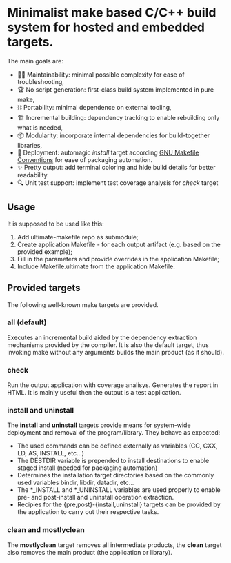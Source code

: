 Minimalist make based C/C++ build system for hosted and embedded targets.
=====

The main goals are:

 - 🧑‍⚕️ Maintainability: minimal possible complexity for ease of troubleshooting,
 - 🏆 No script generation: first-class build system implemented in pure make,
 - ⛓️ Portability: minimal dependence on external tooling,
 - 🏗️ Incremental building: dependency tracking to enable rebuilding only what is needed,
 - 📦 Modularity: incorporate internal dependencies for build-together libraries,
 - 🚚 Deployment: automagic _install_ target according [GNU Makefile Conventions](https://www.gnu.org/software/make/manual/make.html#Install-Command-Categories) for ease of packaging automation.
 - ✨ Pretty output: add terminal coloring and hide build details for better readability.
 - 🔍 Unit test support: implement test coverage analysis for _check_ target

## Usage

It is supposed to be used like this:

 1. Add ultimate-makefile repo as submodule;
 2. Create application Makefile - for each output artifact (e.g. based on the provided example);
 3. Fill in the parameters and provide overrides in the application Makefile;
 4. Include Makefile.ultimate from the application Makefile.

## Provided targets

The following well-known make targets are provided.

### **all** (default)

Executes an incremental build aided by the dependency extraction mechanisms provided by the compiler. 
It is also the default target, thus invoking make without any arguments builds the main product (as it should).

### **check**

Run the output application with coverage analisys. Generates the report in HTML. It is mainly useful then the output is a test application.

### **install** and **uninstall**

The **install** and **uninstall** targets provide means for system-wide deployment and removal of the program/library. 
They behave as expected:

 - The used commands can be defined externally as variables (CC, CXX, LD, AS, INSTALL, etc...)
 - The DESTDIR variable is prepended to install destinations to enable staged install (needed for packaging automation)
 - Determines the installation target directories based on the commonly used variables bindir, libdir, datadir, etc...
 - The *_INSTALL and *_UNINSTALL variables are used properly to enable pre- and post-install and uninstall operation extraction.
 - Recipies for the {pre,post}-{install,uninstall} targets can be provided by the application to carry out their respective tasks.
 
### **clean** and **mostlyclean**

The **mostlyclean** target removes all intermediate products, the **clean** target also removes the main product (the application or library).


 
